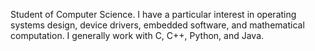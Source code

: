 Student of Computer Science.
I have a particular interest in operating systems design, device drivers, embedded software, and mathematical computation.
I generally work with C, C++, Python, and Java.
